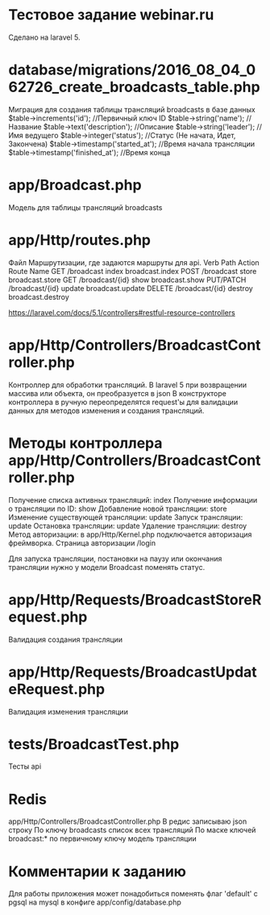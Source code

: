 # Тестовое задание webinar.ru

Сделано на laravel 5.

# database/migrations/2016_08_04_062726_create_broadcasts_table.php
Миграция для создания таблицы трансляций broadcasts в базе данных 
            $table->increments('id'); //Первичный ключ ID
            $table->string('name'); //Название
            $table->text('description'); //Описание
            $table->string('leader'); //Имя ведущего
            $table->integer('status'); //Статус (Не начата, Идет, Закончена)
            $table->timestamp('started_at'); //Время начала трансляции
            $table->timestamp('finished_at'); //Время конца

# app/Broadcast.php
Модель для таблицы трансляций broadcasts

# app/Http/routes.php 
Файл Маршрутизации, где задаются маршруты для api.
Verb	Path	Action	Route Name
GET	/broadcast	index	broadcast.index
POST	/broadcast	store	broadcast.store
GET	/broadcast/{id}	show	broadcast.show
PUT/PATCH	/broadcast/{id}	update	broadcast.update
DELETE	/broadcast/{id}	destroy	broadcast.destroy

https://laravel.com/docs/5.1/controllers#restful-resource-controllers

# app/Http/Controllers/BroadcastController.php
Контроллер для обработки трансляций.
В laravel 5 при возвращении массива или объекта, он преобразуется в json
В конструкторе контроллера в ручную переопределятся request'ы для валидации данных для методов изменения и создания трансляций.

# Методы контроллера app/Http/Controllers/BroadcastController.php
Получение списка активных трансляций: index
Получение информации о трансляции по ID: show
Добавление новой трансляции: store
Изменение существующей трансляции: update
Запуск трансляции: update
Остановка трансляции: update
Удаление трансляции: destroy
Метод авторизации: в app/Http/Kernel.php подключается авторизация фреймворка. Страница авторизации /login

Для запуска трансляции, постановки на паузу или окончания трансляции нужно у модели Broadcast поменять статус.

# app/Http/Requests/BroadcastStoreRequest.php
Валидация создания трансляции 

# app/Http/Requests/BroadcastUpdateRequest.php
Валидация изменения трансляции

# tests/BroadcastTest.php
Тесты api

# Redis
app/Http/Controllers/BroadcastController.php
В редис записываю json строку
По ключу broadcasts список всех трансляций
По маске ключей broadcast:* по первичному ключу модель трансляции

# Комментарии к заданию
Для работы приложения может понадобиться поменять флаг 'default' с pgsql на mysql в конфиге app/config/database.php
